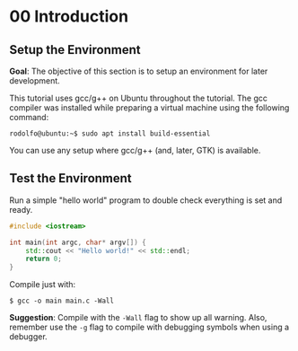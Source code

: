 # 00 Introduction
## Setup the Environment

**Goal**: The objective of this section is to setup an environment for later development.

This tutorial uses gcc/g++ on Ubuntu throughout the tutorial. The gcc compiler was installed while preparing a virtual machine using the following command:

```console
rodolfo@ubuntu:~$ sudo apt install build-essential
```

You can use any setup where gcc/g++ (and, later, GTK) is available.

## Test the Environment
Run a simple "hello world" program to double check everything is set and ready.

```c++
#include <iostream>

int main(int argc, char* argv[]) {
    std::cout << "Hello world!" << std::endl;
    return 0;
}
```

Compile just with:
```console
$ gcc -o main main.c -Wall
```

**Suggestion**: Compile with the `-Wall` flag to show up all warning. Also, remember use the `-g` flag to compile with debugging symbols when using a debugger.